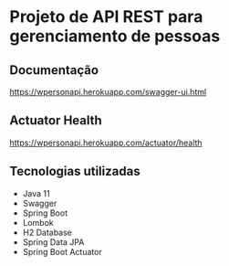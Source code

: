 # Projeto de API REST para gerenciamento de pessoas



## Documentação
https://wpersonapi.herokuapp.com/swagger-ui.html


## Actuator Health
https://wpersonapi.herokuapp.com/actuator/health

## Tecnologias utilizadas

* Java 11
* Swagger
* Spring Boot
* Lombok
* H2 Database
* Spring Data JPA
* Spring Boot Actuator
